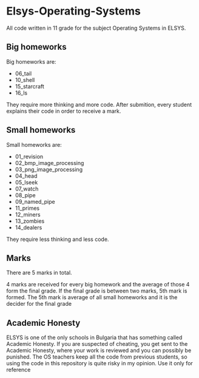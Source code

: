 # Elsys-Operating-Systems
All code written in 11 grade for the subject Operating Systems in ELSYS.

## Big homeworks
Big homeworks are: 
- 06_tail
- 10_shell
- 15_starcraft
- 16_ls

They require more thinking and more code. After submition, every student explains their code in order to receive a mark.

## Small homeworks
Small homeworks are:
- 01_revision
- 02_bmp_image_processing
- 03_png_image_processing
- 04_head
- 05_lseek
- 07_watch
- 08_pipe
- 09_named_pipe
- 11_primes
- 12_miners
- 13_zombies
- 14_dealers

They require less thinking and less code.

## Marks

There are 5 marks in total.

4 marks are received for every big homework and the average of those 4 form the final grade. If the final grade is between
two marks, 5th mark is formed. The 5th mark is average of all small homeworks and it is the decider for the final grade

## Academic Honesty

ELSYS is one of the only schools in Bulgaria that has something called Academic Honesty. If you are suspected of cheating, you get sent to the Academic Honesty, where your work is reviewed and you can possibly be punished. The OS teachers keep all the code from previous students, so using the code in this repository is quite risky in my opinion. Use it only for reference